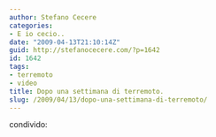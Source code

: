 ```yaml
---
author: Stefano Cecere
categories:
- E io cecio..
date: "2009-04-13T21:10:14Z"
guid: http://stefanocecere.com/?p=1642
id: 1642
tags:
- terremoto
- video
title: Dopo una settimana di terremoto.
slug: /2009/04/13/dopo-una-settimana-di-terremoto/
---
```


condivido: